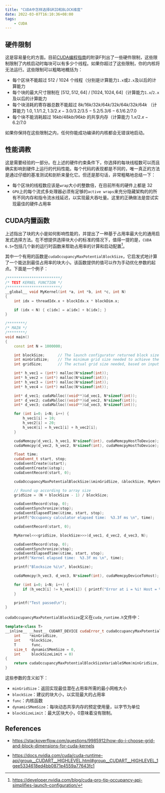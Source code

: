 ```yaml
---
title: "CUDA中怎样选择GRID和BLOCK维度"
date: 2022-03-07T16:10:36+08:00
tags:
    - CUDA
---
```


## 硬件限制

这是容易量化的方面。目前[CUDA编程指南](https://www.nvidia.cn/docs/IO/51635/NVIDIA_CUDA_Programming_Guide_1.1_chs.pdf)的附录F列出了一些硬件限制，这些限制限制了内核启动时每块可以有多少个线程。如果你超过了这些限制，你的内核将无法运行。这些限制可以粗略地概括为：
- 每个区块不能超过 $512$ / $1024$ 个线程（分别是计算能力`1.x`或`2.x`及以后的计算能力
- 每个块的最大尺寸限制在 $[512, 512, 64]$ / $[1024, 1024, 64]$（计算能力`1.x`/`2.x`及以后的计算能力
- 每个块消耗的寄存器总数不能超过 $8k/16k/32k/64k/32k/64k/32k/64k$ （计算能力 $1.0,1.1/1.2,1.3/2.x-3.0/3.2/3.5-5.2/5.3/6-6.1/6.2/7.0$
- 每个块不能消耗超过 $16kb/48kb/96kb$ 的共享内存（计算能力 $1.x/2.x-6.2/7.0$

如果你保持在这些限制之内，任何你能成功编译的内核都会无错误地启动。

## 性能调教

这是需要经验的一部分。在上述的硬件约束条件下，你选择的每块线程数可以而且确实影响到硬件上运行的代码性能。每个代码的表现都是不同的，唯一真正的方法是通过仔细的基准测试和剖析来量化它。但还是那句话，非常粗略地总结一下：

- 每个区块的线程数应该是`wrap`大小的整数倍，在目前所有的硬件上都是 $32$
- `GPU`上的每个流式多处理器必须有足够的`active wraps`来充分隐藏架构的的所有不同内存和指令流水线延迟，以实现最大吞吐量。这里的正确做法是尝试实现最佳的硬件占用率

## CUDA内置函数

上述指出了块的大小是如何影响性能的，并提出了一种基于占用率最大化的通用启发式选择方法。在不想提供选择块大小的标准的情况下，值得一提的是，`CUDA 6.5+`包括几个新的运行时函数来帮助占用率的计算和启动配置[^1]。

[^1]: <https://developer.nvidia.com/blog/cuda-pro-tip-occupancy-api-simplifies-launch-configuration/>

其中一个有用的函数是`cudaOccupancyMaxPotentialBlockSize`，它启发式地计算了一个能达到最佳占用率的块大小。该函数提供的值可以作为手动优化参数的起点。下面是一个例子：

```cpp
/************************/
/* TEST KERNEL FUNCTION */
/************************/
__global__ void MyKernel(int *a, int *b, int *c, int N) 
{ 
    int idx = threadIdx.x + blockIdx.x * blockDim.x; 

    if (idx < N) { c[idx] = a[idx] + b[idx]; } 
} 

/********/
/* MAIN */
/********/
void main() 
{ 
    const int N = 1000000;

    int blockSize;      // The launch configurator returned block size 
    int minGridSize;    // The minimum grid size needed to achieve the maximum occupancy for a full device launch 
    int gridSize;       // The actual grid size needed, based on input size 

    int* h_vec1 = (int*) malloc(N*sizeof(int));
    int* h_vec2 = (int*) malloc(N*sizeof(int));
    int* h_vec3 = (int*) malloc(N*sizeof(int));
    int* h_vec4 = (int*) malloc(N*sizeof(int));

    int* d_vec1; cudaMalloc((void**)&d_vec1, N*sizeof(int));
    int* d_vec2; cudaMalloc((void**)&d_vec2, N*sizeof(int));
    int* d_vec3; cudaMalloc((void**)&d_vec3, N*sizeof(int));

    for (int i=0; i<N; i++) {
        h_vec1[i] = 10;
        h_vec2[i] = 20;
        h_vec4[i] = h_vec1[i] + h_vec2[i];
    }

    cudaMemcpy(d_vec1, h_vec1, N*sizeof(int), cudaMemcpyHostToDevice);
    cudaMemcpy(d_vec2, h_vec2, N*sizeof(int), cudaMemcpyHostToDevice);

    float time;
    cudaEvent_t start, stop;
    cudaEventCreate(&start);
    cudaEventCreate(&stop);
    cudaEventRecord(start, 0);

    cudaOccupancyMaxPotentialBlockSize(&minGridSize, &blockSize, MyKernel, 0, N); 

    // Round up according to array size 
    gridSize = (N + blockSize - 1) / blockSize; 

    cudaEventRecord(stop, 0);
    cudaEventSynchronize(stop);
    cudaEventElapsedTime(&time, start, stop);
    printf("Occupancy calculator elapsed time:  %3.3f ms \n", time);

    cudaEventRecord(start, 0);

    MyKernel<<<gridSize, blockSize>>>(d_vec1, d_vec2, d_vec3, N); 

    cudaEventRecord(stop, 0);
    cudaEventSynchronize(stop);
    cudaEventElapsedTime(&time, start, stop);
    printf("Kernel elapsed time:  %3.3f ms \n", time);

    printf("Blocksize %i\n", blockSize);

    cudaMemcpy(h_vec3, d_vec3, N*sizeof(int), cudaMemcpyDeviceToHost);

    for (int i=0; i<N; i++) {
        if (h_vec3[i] != h_vec4[i]) { printf("Error at i = %i! Host = %i; Device = %i\n", i, h_vec4[i], h_vec3[i]); return; };
    }

    printf("Test passed\n");
}
```

`cudaOccupancyMaxPotentialBlockSize`定义在`cuda_runtime.h`文件中：

```cpp
template<class T>
__inline__ __host__ CUDART_DEVICE cudaError_t cudaOccupancyMaxPotentialBlockSize(
    int    *minGridSize,
    int    *blockSize,
    T       func,
    size_t  dynamicSMemSize = 0,
    int     blockSizeLimit = 0)
{
    return cudaOccupancyMaxPotentialBlockSizeVariableSMem(minGridSize, blockSize, func, __cudaOccupancyB2DHelper(dynamicSMemSize), blockSizeLimit);
}
```

这些参数的含义如下：

- `minGridSize`：返回实现最佳潜在占用率所需的最小网格大小
- `blockSize`：建议的块大小，以实现最大的占用率
- `func`：内核函数
- `dynamicSMemSize`：每块动态共享内存的预定使用量，以字节为单位
- `blockSizeLimit`：最大区块大小，0意味着没有限制。

## References

- <https://stackoverflow.com/questions/9985912/how-do-i-choose-grid-and-block-dimensions-for-cuda-kernels>

- <https://docs.nvidia.com/cuda/cuda-runtime-api/group__CUDART__HIGHLEVEL.html#group__CUDART__HIGHLEVEL_1gee5334618ed4bb0871e4559a77643fc1>